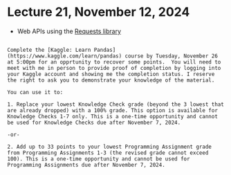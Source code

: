 # Lecture 21, November 12, 2024

- Web APIs using the [Requests library](https://20cs2023-fs24.github.io/slides/docs/topics/requests/requests.html)


```{admonition} Reminder! Grade Recovery Opportunity

Complete the [Kaggle: Learn Pandas](https://www.kaggle.com/learn/pandas) course by Tuesday, November 26 at 5:00pm for an opprtunity to recover some points.  You will need to meet with me in person to provide proof of completion by logging into your Kaggle account and showing me the completion status. I reserve the right to ask you to demonstrate your knowledge of the material.

You can use it to:

1. Replace your lowest Knowledge Check grade (beyond the 3 lowest that are already dropped) with a 100% grade. This option is available for Knowledge Checks 1-7 only. This is a one-time opportunity and cannot be used for Knowledge Checks due after November 7, 2024.  

-or-

2. Add up to 33 points to your lowest Programming Assignment grade from Programming Assignments 1-3 (the revised grade cannot exceed 100). This is a one-time opportunity and cannot be used for Programming Assignments due after November 7, 2024.
```